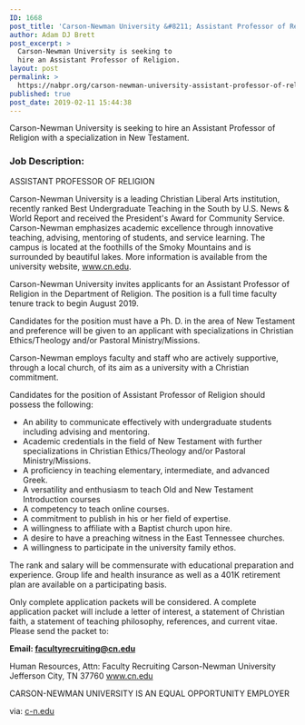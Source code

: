 ```yaml
---
ID: 1668
post_title: 'Carson-Newman University &#8211; Assistant Professor of Religion'
author: Adam DJ Brett
post_excerpt: >
  Carson-Newman University is seeking to
  hire an Assistant Professor of Religion.
layout: post
permalink: >
  https://nabpr.org/carson-newman-university-assistant-professor-of-religion/
published: true
post_date: 2019-02-11 15:44:38
---
```

Carson-Newman University is seeking to hire an Assistant Professor of Religion with a specialization in New Testament.

<!--more-->

<h3>Job Description:</h3>

ASSISTANT PROFESSOR OF RELIGION

Carson-Newman University is a leading Christian Liberal Arts institution, recently ranked Best Undergraduate Teaching in the South by U.S. News &amp; World Report and received the President's Award for Community Service. Carson-Newman emphasizes academic excellence through innovative teaching, advising, mentoring of students, and service learning. The campus is located at the foothills of the Smoky Mountains and is surrounded by beautiful lakes. More information is available from the university website, www.cn.edu.

Carson-Newman University invites applicants for an Assistant Professor of Religion in the Department of Religion. The position is a full time faculty tenure track to begin August 2019.

Candidates for the position must have a Ph. D. in the area of New Testament and preference will be given to an applicant with specializations in Christian Ethics/Theology and/or Pastoral Ministry/Missions.

Carson-Newman employs faculty and staff who are actively supportive, through a local church, of its aim as a university with a Christian commitment.

Candidates for the position of Assistant Professor of Religion should possess the following:

<ul>
    <li>An ability to communicate effectively with undergraduate students including advising and mentoring.</li>
    <li>Academic credentials in the field of New Testament with further specializations in Christian Ethics/Theology and/or Pastoral Ministry/Missions.</li>
    <li>A proficiency in teaching elementary, intermediate, and advanced Greek.</li>
    <li>A versatility and enthusiasm to teach Old and New Testament Introduction courses</li>
    <li>A competency to teach online courses.</li>
    <li>A commitment to publish in his or her field of expertise.</li>
    <li>A willingness to affiliate with a Baptist church upon hire.</li>
    <li>A desire to have a preaching witness in the East Tennessee churches.</li>
    <li>A willingness to participate in the university family ethos.</li>
</ul>

The rank and salary will be commensurate with educational preparation and experience. Group life and health insurance as well as a 401K retirement plan are available on a participating basis.

Only complete application packets will be considered. A complete application packet will include a letter of interest, a statement of Christian faith, a statement of teaching philosophy, references, and current vitae. Please send the packet to:

<strong>Email: facultyrecruiting@cn.edu</strong>

Human Resources, Attn: Faculty Recruiting
Carson-Newman University
Jefferson City, TN 37760
www.cn.edu

CARSON-NEWMAN UNIVERSITY IS AN EQUAL OPPORTUNITY EMPLOYER

via: <a href="https://www.cn.edu/administration/human-resources/employment-opportunities/assistant-professor-of-religion">c-n.edu</a>

&nbsp;